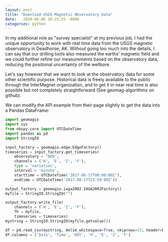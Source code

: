 ```yaml
---
layout: post
title: "Download USGS Magnetic Observatory Data" 
date:   2020-06-06 10:25:55 -0800
categories: python
---
```


In my additional role as "survey specialist" at my previous job, I had the unique opportunity to work with real time data from the USGS magnetic observatory in Deadhorse, AK. Without going too much into the details, I can say that our drilling tools also measured the earths' magnetic field and we could further refine our measurements based on the observatory data, reducing the positional uncertainty of the wellbore. 

Let's say however that we want to look at the observatory data for some other scientific purpose.  Historical data is freely available to the public through the InterMagnet organization, and to get it in near real time is also possible but not completely straightforward (See geomag-algorithms on github).

We can modify the API example from their page slightly to get the data into a Pandas DataFrame:

```python
import geomagio
import sys
from obspy.core import UTCDateTime
import pandas as pd
import StringIO

input_factory = geomagio.edge.EdgeFactory()
timeseries = input_factory.get_timeseries(
    observatory = 'DED',
    channels = ('H', 'E', 'Z', 'F'),
    type = 'variation',
    interval = 'minute',
    starttime = UTCDateTime('2017-08-17T00:00:00Z'),
    endtime = UTCDateTime('2017-08-17T23:59:00Z'))

output_factory = geomagio.iaga2002.IAGA2002Factory()
myfile = StringIO.StringIO("")

output_factory.write_file(
    channels = ('H', 'E', 'Z', 'F'),
    fh = myfile,
    timeseries = timeseries)
mystring = StringIO.StringIO(myfile.getvalue())

df = pd.read_csv(mystring, delim_whitespace=True, skiprows=23, header=None)
df.columns = ['Date', 'Time', 'DOY', 'H', 'E', 'Z', 'F']
```
 
